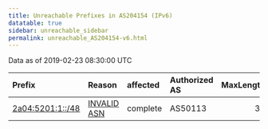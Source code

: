 ```yaml
---
title: Unreachable Prefixes in AS204154 (IPv6)
datatable: true
sidebar: unreachable_sidebar
permalink: unreachable_AS204154-v6.html
---
```


Data as of 2019-02-23 08:30:00 UTC


<div class="datatable-begin"></div>

| Prefix                                                     | Reason                                                                                                   | affected   | Authorized AS   |   MaxLength | Anchor                                         |   unreachable /48s |
|:-----------------------------------------------------------|:---------------------------------------------------------------------------------------------------------|:-----------|:----------------|------------:|:-----------------------------------------------|-------------------:|
| [2a04:5201:1::/48](https://stat.ripe.net/2a04:5201:1::/48) | [INVALID ASN](https://rpki-validator.ripe.net/announcement-preview?asn=AS204154&prefix=2a04:5201:1::/48) | complete   | AS50113         |          32 | [RIPE](unreachable_RIPE_NCC_RPKI_Root-v6.html) |                  1 |

<div class="datatable-end"></div>
